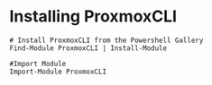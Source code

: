 # Installing ProxmoxCLI

    # Install ProxmoxCLI from the Powershell Gallery
    Find-Module ProxmoxCLI | Install-Module

    #Import Module
    Import-Module ProxmoxCLI
